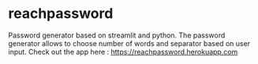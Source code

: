 # reachpassword 

Password generator based on streamlit and python.
The password generator allows to choose number of words and separator based on user input.
Check out the app here : https://reachpassword.herokuapp.com

